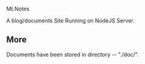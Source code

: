 
Mt.Notes

A blog/documents Site Running on NodeJS Server.


## More 

Documents have been stored in directory -- "./doc/".